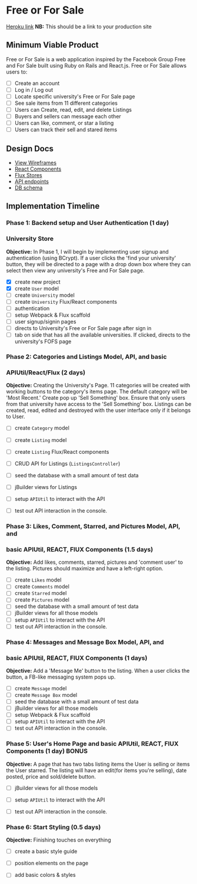 # Free or For Sale

[Heroku link][heroku] **NB:** This should be a link to your production site

[heroku]: http://www.herokuapp.com

## Minimum Viable Product

Free or For Sale is a web application inspired by the Facebook Group Free and
For Sale built using Ruby on Rails and React.js.
Free or For Sale allows users to:

<!-- This is a Markdown checklist. Use it to keep track of your
progress. Put an x between the brackets for a checkmark: [x] -->

- [ ] Create an account
- [ ] Log in / Log out
- [ ] Locate specific university's Free or For Sale page
- [ ] See sale items from 11 different categories
- [ ] Users can Create, read, edit, and delete Listings
- [ ] Buyers and sellers can message each other
- [ ] Users can like, comment, or star a listing
- [ ] Users can track their sell and stared items

## Design Docs
* [View Wireframes][views]
* [React Components][components]
* [Flux Stores][stores]
* [API endpoints][api-endpoints]
* [DB schema][schema]

[views]: ./docs/views.md
[components]: ./docs/components.md
[stores]: ./docs/stores.md
[api-endpoints]: ./docs/api-endpoints.md
[schema]: ./docs/schema.md

## Implementation Timeline

### Phase 1: Backend setup and User Authentication (1 day)
### University Store

**Objective:** In Phase 1, I will begin by implementing user signup and
authentication (using BCrypt). If a user clicks the 'find your university'
button, they will be directed to a page with a drop down box where they can
select then view any university's Free and For Sale page.

- [x] create new project
- [x] create `User` model
- [ ] create `University` model
- [ ] create `University` Flux/React components
- [ ] authentication
- [ ] setup Webpack & Flux scaffold
- [ ] user signup/signin pages
- [ ] directs to University's Free or For Sale page after sign in
- [ ] tab on side that has all the available universities. If clicked, directs to the university's FOFS page

### Phase 2: Categories and Listings Model, API, and basic
### APIUtil/React/Flux (2 days)

**Objective:** Creating the University's Page. 11 categories will be created
with working buttons to the category's items page. The default category will
be 'Most Recent.' Create pop up 'Sell Something' box. Ensure that only users
from that university have access to the 'Sell Something' box. Listings can be
created, read, edited and destroyed with the user interface only if it
belongs to User.  

- [ ] create `Category` model
- [ ] create `Listing` model
- [ ] create `Listing` Flux/React components
- [ ] CRUD API for Listings (`ListingsController`)
- [ ] seed the database with a small amount of test data
- [ ] jBuilder views for Listings
- [ ] setup `APIUtil` to interact with the API
- [ ] test out API interaction in the console.


### Phase 3: Likes, Comment, Starred, and Pictures Model, API, and
### basic APIUtil, REACT, FlUX Components (1.5 days)

**Objective:** Add likes, comments, starred, pictures and 'comment
user' to the listing. Pictures should maximize and have a left-right option.

- [ ] create `Likes` model
- [ ] create `Comments` model
- [ ] create `Starred` model
- [ ] create `Pictures` model
- [ ] seed the database with a small amount of test data
- [ ] jBuilder views for all those models
- [ ] setup `APIUtil` to interact with the API
- [ ] test out API interaction in the console.

### Phase 4: Messages and Message Box Model, API, and
### basic APIUtil, REACT, FlUX Components (1 days)

**Objective:** Add a 'Message Me' button to the listing. When a user clicks
the button, a FB-like messaging system pops up.

- [ ] create `Message` model
- [ ] create `Message Box` model
- [ ] seed the database with a small amount of test data
- [ ] jBuilder views for all those models
- [ ] setup Webpack & Flux scaffold
- [ ] setup `APIUtil` to interact with the API
- [ ] test out API interaction in the console.

### Phase 5: User's Home Page and basic APIUtil, REACT, FlUX Components (1 day) BONUS

**Objective:** A page that has two tabs listing items the User is selling or
items the User starred. The listing will have an edit(for items you're selling),
date posted, price and sold/delete button.

- [ ] jBuilder views for all those models
- [ ] setup `APIUtil` to interact with the API
- [ ] test out API interaction in the console.



### Phase 6: Start Styling (0.5 days)

**Objective:** Finishing touches on everything

- [ ] create a basic style guide
- [ ] position elements on the page
- [ ] add basic colors & styles



[phase-one]: ./docs/phases/phase1.md
[phase-two]: ./docs/phases/phase2.md
[phase-three]: ./docs/phases/phase3.md
[phase-four]: ./docs/phases/phase4.md
[phase-five]: ./docs/phases/phase5.md
